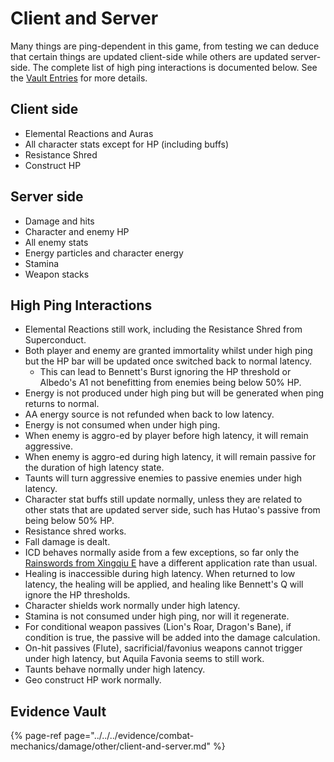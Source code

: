 # Client and Server
Many things are ping-dependent in this game, from testing we can deduce that certain things are updated client-side while others are updated server-side. The complete list of high ping interactions is documented below. See the [Vault Entries](evidence/combat-mechanics/damage/other/client-and-server.md) for more details.

## Client side  
* Elemental Reactions and Auras  
* All character stats except for HP (including buffs)  
* Resistance Shred  
* Construct HP 

## Server side  
* Damage and hits  
* Character and enemy HP
* All enemy stats  
* Energy particles and character energy  
* Stamina  
* Weapon stacks

## High Ping Interactions 
* Elemental Reactions still work, including the Resistance Shred from Superconduct.  
* Both player and enemy are granted immortality whilst under high ping but the HP bar will be updated once switched back to normal latency.  
  * This can lead to Bennett's Burst ignoring the HP threshold or Albedo's A1 not benefitting from enemies being below 50% HP.  
* Energy is not produced under high ping but will be generated when ping returns to normal.  
* AA energy source is not refunded when back to low latency.  
* Energy is not consumed when under high ping.  
* When enemy is aggro-ed by player before high latency, it will remain aggressive.  
* When enemy is aggro-ed during high latency, it will remain passive for the duration of high latency state.  
* Taunts will turn aggressive enemies to passive enemies under high latency.  
* Character stat buffs still update normally, unless they are related to other stats that are updated server side, such has Hutao's passive from being below 50% HP.
* Resistance shred works.  
* Fall damage is dealt.  
* ICD behaves normally aside from a few exceptions, so far only the [Rainswords from Xingqiu E](../evidence/general-mechanics/bugs.md\#netlimited-blade-works) have a different application rate than usual.  
* Healing is inaccessible during high latency. When returned to low latency, the healing will be applied, and healing like Bennett's Q will ignore the HP thresholds.  
* Character shields work normally under high latency.  
* Stamina is not consumed under high ping, nor will it regenerate.  
* For conditional weapon passives (Lion's Roar, Dragon's Bane), if condition is true, the passive will be added into the damage calculation.  
* On-hit passives (Flute), sacrificial/favonius weapons cannot trigger under high latency, but Aquila Favonia seems to still work.  
* Taunts behave normally under high latency.  
* Geo construct HP work normally.  

## Evidence Vault

{% page-ref page="../../../evidence/combat-mechanics/damage/other/client-and-server.md" %}
